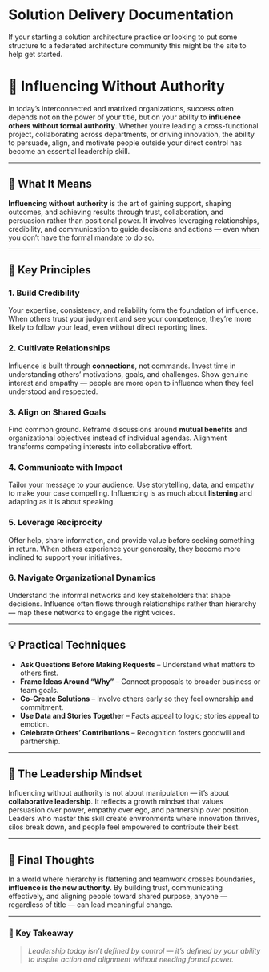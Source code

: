 # Solution Delivery Documentation

If your starting a solution architecture practice or looking to put some structure to a federated architecture community this might be the site to help get started.

# 🌟 Influencing Without Authority

In today’s interconnected and matrixed organizations, success often depends not on the power of your title, but on your ability to **influence others without formal authority**. Whether you’re leading a cross-functional project, collaborating across departments, or driving innovation, the ability to persuade, align, and motivate people outside your direct control has become an essential leadership skill.

---

## 🤝 What It Means

**Influencing without authority** is the art of gaining support, shaping outcomes, and achieving results through trust, collaboration, and persuasion rather than positional power. It involves leveraging relationships, credibility, and communication to guide decisions and actions — even when you don’t have the formal mandate to do so.

---

## 🧠 Key Principles

### 1. Build Credibility  
Your expertise, consistency, and reliability form the foundation of influence. When others trust your judgment and see your competence, they’re more likely to follow your lead, even without direct reporting lines.

### 2. Cultivate Relationships  
Influence is built through **connections**, not commands. Invest time in understanding others’ motivations, goals, and challenges. Show genuine interest and empathy — people are more open to influence when they feel understood and respected.

### 3. Align on Shared Goals  
Find common ground. Reframe discussions around **mutual benefits** and organizational objectives instead of individual agendas. Alignment transforms competing interests into collaborative effort.

### 4. Communicate with Impact  
Tailor your message to your audience. Use storytelling, data, and empathy to make your case compelling. Influencing is as much about **listening** and adapting as it is about speaking.

### 5. Leverage Reciprocity  
Offer help, share information, and provide value before seeking something in return. When others experience your generosity, they become more inclined to support your initiatives.

### 6. Navigate Organizational Dynamics  
Understand the informal networks and key stakeholders that shape decisions. Influence often flows through relationships rather than hierarchy — map these networks to engage the right voices.

---

## 💡 Practical Techniques

- **Ask Questions Before Making Requests** – Understand what matters to others first.  
- **Frame Ideas Around “Why”** – Connect proposals to broader business or team goals.  
- **Co-Create Solutions** – Involve others early so they feel ownership and commitment.  
- **Use Data and Stories Together** – Facts appeal to logic; stories appeal to emotion.  
- **Celebrate Others’ Contributions** – Recognition fosters goodwill and partnership.

---

## 🧭 The Leadership Mindset

Influencing without authority is not about manipulation — it’s about **collaborative leadership**. It reflects a growth mindset that values persuasion over power, empathy over ego, and partnership over position. Leaders who master this skill create environments where innovation thrives, silos break down, and people feel empowered to contribute their best.

---

## 📘 Final Thoughts

In a world where hierarchy is flattening and teamwork crosses boundaries, **influence is the new authority**. By building trust, communicating effectively, and aligning people toward shared purpose, anyone — regardless of title — can lead meaningful change.

---

### 🔑 Key Takeaway  
> *Leadership today isn’t defined by control — it’s defined by your ability to inspire action and alignment without needing formal power.*
